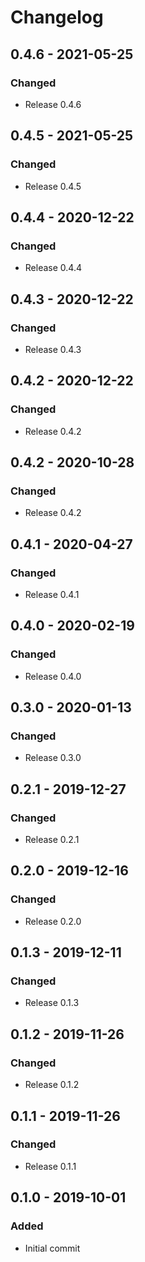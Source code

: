 # Changelog

## 0.4.6 - 2021-05-25
### Changed
- Release 0.4.6

## 0.4.5 - 2021-05-25
### Changed
- Release 0.4.5

## 0.4.4 - 2020-12-22
### Changed
- Release 0.4.4

## 0.4.3 - 2020-12-22
### Changed
- Release 0.4.3

## 0.4.2 - 2020-12-22
### Changed
- Release 0.4.2

## 0.4.2 - 2020-10-28
### Changed
- Release 0.4.2

## 0.4.1 - 2020-04-27
### Changed
- Release 0.4.1

## 0.4.0 - 2020-02-19
### Changed
- Release 0.4.0

## 0.3.0 - 2020-01-13
### Changed
- Release 0.3.0

## 0.2.1 - 2019-12-27
### Changed
- Release 0.2.1

## 0.2.0 - 2019-12-16
### Changed
- Release 0.2.0

## 0.1.3 - 2019-12-11
### Changed
- Release 0.1.3

## 0.1.2 - 2019-11-26
### Changed
- Release 0.1.2

## 0.1.1 - 2019-11-26
### Changed
- Release 0.1.1

## 0.1.0 - 2019-10-01
### Added
- Initial commit